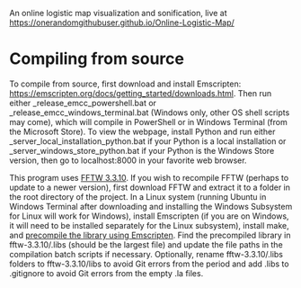 An online logistic map visualization and sonification, live at https://onerandomgithubuser.github.io/Online-Logistic-Map/

# Compiling from source

To compile from source, first download and install Emscripten: https://emscripten.org/docs/getting_started/downloads.html. Then run either _release_emcc_powershell.bat or _release_emcc_windows_terminal.bat (Windows only, other OS shell scripts may come), which will compile in PowerShell or in Windows Terminal (from the Microsoft Store). To view the webpage, install Python and run either _server_local_installation_python.bat if your Python is a local installation or _server_windows_store_python.bat if your Python is the Windows Store version, then go to localhost:8000 in your favorite web browser.

This program uses [FFTW 3.3.10](http://www.fftw.org/). If you wish to recompile FFTW (perhaps to update to a newer version), first download FFTW and extract it to a folder in the root directory of the project. In a Linux system (running Ubuntu in Windows Terminal after downloading and installing the Windows Subsystem for Linux will work for Windows), install Emscripten (if you are on Windows, it will need to be installed separately for the Linux subsystem), install make, and [precompile the library using Emscripten](https://emscripten.org/docs/compiling/Building-Projects.html). Find the precompiled library in fftw-3.3.10/.libs (should be the largest file) and update the file paths in the compilation batch scripts if necessary. Optionally, rename fftw-3.3.10/.libs folders to fftw-3.3.10/libs to avoid Git errors from the period and add .libs to .gitignore to avoid Git errors from the empty .la files.